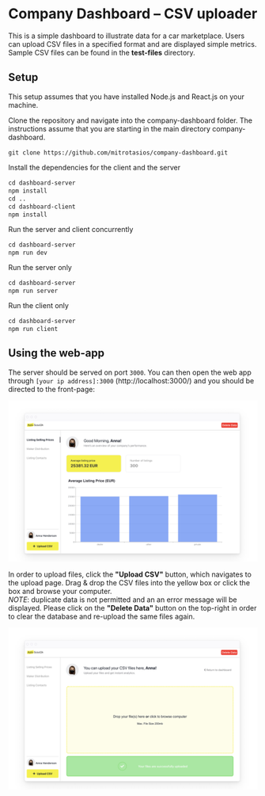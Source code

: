 # Company Dashboard – CSV uploader
This is a simple dashboard to illustrate data for a car marketplace.
Users can upload CSV files in a specified format and are displayed simple metrics.
Sample CSV files can be found in the **test-files** directory.

## Setup
This setup assumes that you have installed Node.js and React.js on your machine.

Clone the repository and navigate into the company-dashboard folder. 
The instructions assume that you are starting in the main directory company-dashboard.
```
git clone https://github.com/mitrotasios/company-dashboard.git
```

Install the dependencies for the client and the server
```
cd dashboard-server
npm install
cd ..
cd dashboard-client
npm install
```

Run the server and client concurrently
```
cd dashboard-server
npm run dev
```

Run the server only
```
cd dashboard-server
npm run server
```

Run the client only
```
cd dashboard-server
npm run client
```

## Using the web-app
The server should be served on port ```3000```. You can then open the web app through ```[your ip address]:3000``` (http://localhost:3000/) and you should be directed to the front-page:

![alt text](docs/screenshots/image1.png)

In order to upload files, click the **"Upload CSV"** button, which navigates to the upload page.
Drag & drop the CSV files into the yellow box or click the box and browse your computer.\
*NOTE*: duplicate data is not permitted and an an error message will be displayed. Please click on the **"Delete Data"** button on the top-right in order to clear the database and re-upload the same files again.

![alt text](docs/screenshots/image2.png)

